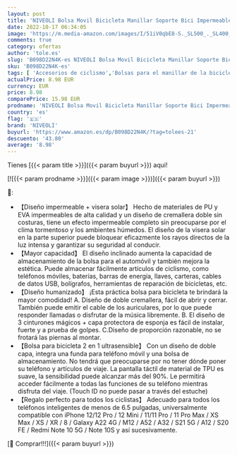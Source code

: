 ```yaml
---
layout: post
title: 'NIVEOLI Bolsa Movil Bicicleta Manillar Soporte Bici Impermeable  Bolsa Bicicleta Cuadro para Teléfono con Pantalla Táctil  Soporte Movil Bicicleta Compatible con iPhone/ Samsung/Xiaomi 6.5 in'
date: 2022-10-17 06:34:05
image: 'https://m.media-amazon.com/images/I/51iV0qbE8-S._SL500_._SL400_.jpg'
comments: true
category: ofertas
author: 'tole.es'
slug: 'B098D22N4K-es NIVEOLI Bolsa Movil Bicicleta Manillar Soporte Bici...'
sku: 'B098D22N4K-es'
tags: [ 'Accesorios de ciclismo','Bolsas para el manillar de la bicicleta','Bolsas, mochilas y alforjas de ciclismo','Ciclismo','Deportes y aire libre','Ropa y equipo para deportes','bicicleta','niveoli','🇪🇸', ]
actualPrice: 8.98 EUR
currency: EUR
price: 8.98
comparePrice: 15.98 EUR
prodname: 'NIVEOLI Bolsa Movil Bicicleta Manillar Soporte Bici Impermeable  Bolsa Bicicleta Cuadro para Teléfono con Pantalla Táctil  Soporte Movil Bicicleta Compatible con iPhone/ Samsung/Xiaomi 6.5 in'
country: 'es'
flag: '🇪🇸'
brand: 'NIVEOLI'
buyurl: 'https://www.amazon.es/dp/B098D22N4K/?tag=tolees-21'
descuento: '43.80'
average: '8.98'
---
```


Tienes [{{< param title >}}]({{< param buyurl >}}) aqui!

[![{{< param prodname >}}]({{< param image >}})]({{< param buyurl >}})

🔎:

- 【Diseño impermeable + visera solar】 Hecho de materiales de PU y EVA impermeables de alta calidad y un diseño de cremallera doble sin costuras, tiene un efecto impermeable completo sin preocuparse por el clima tormentoso y los ambientes húmedos. El diseño de la visera solar en la parte superior puede bloquear eficazmente los rayos directos de la luz intensa y garantizar su seguridad al conducir.
- 【Mayor capacidad】 El diseño inclinado aumenta la capacidad de almacenamiento de la bolsa para el automóvil y también mejora la estética. Puede almacenar fácilmente artículos de ciclismo, como teléfonos móviles, baterías, barras de energía, llaves, carteras, cables de datos USB, bolígrafos, herramientas de reparación de bicicletas, etc.
- 【Diseño humanizado】 ¡Esta práctica bolsa para bicicleta te brindará la mayor comodidad! A. Diseño de doble cremallera, fácil de abrir y cerrar. También puede emitir el cable de los auriculares, por lo que puede responder llamadas o disfrutar de la música libremente. B. El diseño de 3 cinturones mágicos + capa protectora de esponja es fácil de instalar, fuerte y a prueba de golpes. C.Diseño de proporción razonable, no se frotará las piernas al montar.
- 【Bolsa para bicicleta 2 en 1 ultrasensible】 Con un diseño de doble capa, integra una funda para teléfono móvil y una bolsa de almacenamiento. No tendrá que preocuparse por no tener dónde poner su teléfono y artículos de viaje. La pantalla táctil de material de TPU es suave, la sensibilidad puede alcanzar más del 90%. Le permitirá acceder fácilmente a todas las funciones de su teléfono mientras disfruta del viaje. (Touch ID no puede pasar a través del estuche)
- 【Regalo perfecto para todos los ciclistas】 Adecuado para todos los teléfonos inteligentes de menos de 6.5 pulgadas, universalmente compatible con iPhone 12/12 Pro / 12 Mini / 11/11 Pro / 11 Pro Max / XS Max / XS / XR / 8 / Galaxy A22 4G / M12 / A52 / A32 / S21 5G / A12 / S20 FE / Redmi Note 10 5G / Note 10S y así sucesivamente.

[🛒 Comprar!!!]({{< param buyurl >}})
